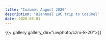```yaml
---
title: "Cozumel August 2020"
description: "Biannual LDC trip to Cozumel"
date: 2020-08-01
---
```

{{< gallery gallery_dir="uwphoto/czm-8-20">}}
